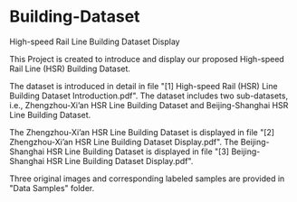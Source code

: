# Building-Dataset
High-speed Rail Line Building Dataset Display

This Project is created to introduce and display our proposed High-speed Rail Line (HSR) Building Dataset.

The dataset is introduced in detail in file "[1] High-speed Rail (HSR) Line Building Dataset Introduction.pdf". The dataset includes two sub-datasets, i.e., Zhengzhou-Xi’an HSR Line Building Dataset and Beijing-Shanghai HSR Line Building Dataset.

The Zhengzhou-Xi’an HSR Line Building Dataset is displayed in file "[2] Zhengzhou-Xi’an HSR Line Building Dataset Display.pdf".
The Beijing-Shanghai HSR Line Building Dataset is displayed in file "[3] Beijing-Shanghai HSR Line Building Dataset Display.pdf".

Three original images and corresponding labeled samples are provided in "Data Samples" folder.
